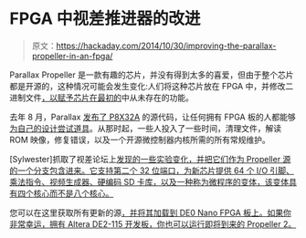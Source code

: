 # FPGA 中视差推进器的改进

> 原文：<https://hackaday.com/2014/10/30/improving-the-parallax-propeller-in-an-fpga/>

Parallax Propeller 是一款有趣的芯片，并没有得到太多的喜爱，但由于整个芯片都是开源的，这种情况可能会发生变化:人们将这种芯片放在 FPGA 中，并修改二进制文件[，以赋予芯片在最初的](http://syso.name/s/parallax-propeller-p8x32a-v-with-64-i-o/)中从未存在的功能。

去年 8 月，Parallax [发布了 P8X32A](http://hackaday.com/2014/08/07/parallax-propeller-1-goes-open-source/) 的源代码，让任何拥有 FPGA 板的人都能够[为自己的设计尝试道具](http://hackaday.com/2014/08/24/fpga-with-open-source-propeller-1-running-spin/)。从那时起，一些人投入了一些时间，清理文件，解读 ROM 映像，修复错误，以及一个开源微控制器内核所需的所有常规维护。

[Sylwester]抓取了视差论坛上[发现的一些实验变化，并把它们作为 Propeller 源的一个分支包含进来。它支持第二个 32 位端口，为新芯片提供 64 个 I/O 引脚、乘法指令、视频生成器、硬编码 SD 卡库，以及一种称为微程序的变体，该变体具有四个核心而不是八个核心。](http://forums.parallax.com/forumdisplay.php/101-Propeller-1-Verilog-Code-Development)

您可以在这里获取所有更新的源[，并将其加载到 DE0 Nano FPGA 板上。如果你非常幸运，拥有 Altera DE2-115 开发板，你也可以运行即将到来的 Propeller 2。](https://git.no-route.org/syso/p8x32a_emulation/tree/v0.4b-PORTB-MUL)